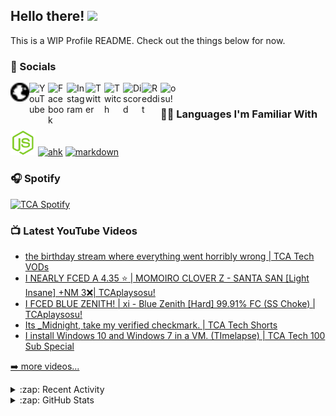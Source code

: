 ## Hello there! <img src="https://media.giphy.com/media/hvRJCLFzcasrR4ia7z/giphy.gif" width="32px">

This is a WIP Profile README. Check out the things below for now.

### 💬 Socials
[<img align="left" alt="Website" width="30px" src="https://raw.githubusercontent.com/iconic/open-iconic/master/svg/globe.svg" />][website]
[<img align="left" alt="YouTube" width="30px" src="https://cdn.jsdelivr.net/npm/simple-icons@v5/icons/youtube.svg" />][yt]
[<img align="left" alt="Facebook" width="30px" src="https://cdn.jsdelivr.net/npm/simple-icons@v5/icons/facebook.svg" />][fb]
[<img align="left" alt="Instagram" width="30px" src="https://cdn.jsdelivr.net/npm/simple-icons@v5/icons/instagram.svg" />][insta]
[<img align="left" alt="Twitter" width="30px" src="https://cdn.jsdelivr.net/npm/simple-icons@v5/icons/twitter.svg" />][tweet]
[<img align="left" alt="Twitch" width="30px" src="https://cdn.jsdelivr.net/npm/simple-icons@v5/icons/twitch.svg" />][twitch]
[<img align="left" alt="Discord" width="30px" src="https://cdn.jsdelivr.net/npm/simple-icons@v5/icons/discord.svg" />][discord]
[<img align="left" alt="Reddit" width="30px" src="https://cdn.jsdelivr.net/npm/simple-icons@v5/icons/reddit.svg" />][reddit]
[<img align="left" alt="osu!" width="30px" src="https://cdn.jsdelivr.net/npm/simple-icons@v5/icons/osu.svg" />][osu]

<br />

### 👨‍💻 Languages I'm Familiar With

[<img src="https://raw.githubusercontent.com/devicons/devicon/master/icons/nodejs/nodejs-original.svg" alt="node.js" width="40" height="40"/>][nodejs]
[<img src="https://i.imgur.com/tjPOPhB.png" alt="ahk" width="40" height="40"/>][ahk]
[<img src="https://i.imgur.com/PhF4Rn4.png" alt="markdown" width="40" height="40"/>][markdown]

### 🎧 Spotify

[<img src="https://spotifynp.vercel.app/api/spotify" alt="TCA Spotify"/>](https://open.spotify.com/user/9lnj1rcd8svfgkqkgab9fmpq9?si=fc6e56a4301c4773)

### 📺 Latest YouTube Videos

<!-- YOUTUBE:START -->
- [the birthday stream where everything went horribly wrong | TCA Tech VODs](https://www.youtube.com/watch?v=OQDEoDMKFm0)
- [I NEARLY FCED A 4.35 ⭐ | MOMOIRO CLOVER Z - SANTA SAN [Light Insane] +NM 3❌| TCAplaysosu!](https://www.youtube.com/watch?v=ufgQbtogJaI)
- [I FCED BLUE ZENITH! | xi - Blue Zenith [Hard] 99.91% FC (SS Choke) | TCAplaysosu!](https://www.youtube.com/watch?v=ndt5Xp9l_lw)
- [Its _Midnight, take my verified checkmark. | TCA Tech Shorts](https://www.youtube.com/watch?v=su5togUj_x4)
- [I install Windows 10 and Windows 7 in a VM. (TImelapse) | TCA Tech 100 Sub Special](https://www.youtube.com/watch?v=0NpizZvKzr8)
<!-- YOUTUBE:END -->

[➡️ more videos...](https://youtube.com/TCATech)

<details>
<summary>:zap: Recent Activity</summary>
  
<!--START_SECTION:activity-->
1. 🎉 Merged PR [#1](https://github.com/TCAandYellowed/HowToContactUs/pull/1) in [TCAandYellowed/HowToContactUs](https://github.com/TCAandYellowed/HowToContactUs)
<!--END_SECTION:activity-->
</details>

<details>
<summary>:zap: GitHub Stats</summary>

<img align="left" alt="TCA's GitHub Stats" src="https://github-readme-stats.vercel.app/api?username=imTCA&show_icons=true&theme=highcontrast&hide_border=true" />
</details>

[website]: https://www.imTCA.tk
[yt]: https://youtube.com/c/TCATech
[fb]: https://facebook.com/tcatechyt
[insta]: https://instagram.com/imTCA_
[tweet]: https://twitter.com/imTCA_
[twitch]: https://twitch.tv/imTCA
[discord]: https://discord.com/invite/3FanR2pmwn
[reddit]: https://reddit.com/r/TCATech
[osu]: https://osu.ppy.sh/u/imTCA

[nodejs]: https://nodejs.org
[ahk]: https://autohotkey.com
[markdown]: https://en.wikipedia.org/wiki/Markdown
